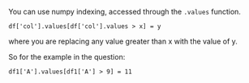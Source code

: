 You can use numpy indexing, accessed through the `.values` function.

`df['col'].values[df['col'].values > x] = y`

where you are replacing any value greater than x with the value of y. 

So for the example in the question:

`df1['A'].values[df1['A'] > 9] = 11`
